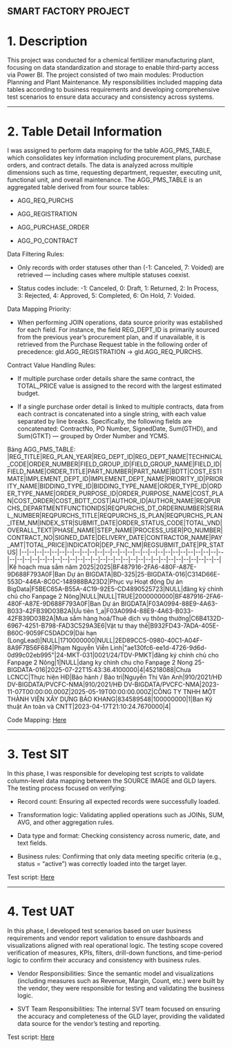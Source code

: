 SMART FACTORY PROJECT
-------------------------------------------------
# **1. Description**

This project was conducted for a chemical fertilizer manufacturing plant, focusing on data standardization and storage to enable third-party access via Power BI. The project consisted of two main modules: Production Planning and Plant Maintenance.
My responsibilities included mapping data tables according to business requirements and developing comprehensive test scenarios to ensure data accuracy and consistency across systems. 

---------------------------------------------------
# **2. Table Detail Information**

I was assigned to perform data mapping for the table AGG_PMS_TABLE, which consolidates key information including procurement plans, purchase orders, and contract details. The data is analyzed across multiple dimensions such as time, requesting department, requester, executing unit, functional unit, and overall maintenance.
The AGG_PMS_TABLE is an aggregated table derived from four source tables:
- AGG_REQ_PURCHS

- AGG_REGISTRATION

- AGG_PURCHASE_ORDER

- AGG_PO_CONTRACT

Data Filtering Rules:
- Only records with order statuses other than (-1: Canceled, 7: Voided) are retrieved — including cases where multiple statuses coexist.

- Status codes include: -1: Canceled, 0: Draft, 1: Returned, 2: In Process, 3: Rejected, 4: Approved, 5: Completed, 6: On Hold, 7: Voided.

Data Mapping Priority:
- When performing JOIN operations, data source priority was established for each field. For instance, the field REG_DEPT_ID is primarily sourced from the previous year’s procurement plan, and if unavailable, it is retrieved from the Purchase Request table in the following order of precedence: gld.AGG_REGISTRATION → gld.AGG_REQ_PURCHS.

Contract Value Handling Rules:
- If multiple purchase order details share the same contract, the TOTAL_PRICE value is assigned to the record with the largest estimated budget.

- If a single purchase order detail is linked to multiple contracts, data from each contract is concatenated into a single string, with each value separated by line breaks.
Specifically, the following fields are concatenated: ContractNo, PO Number, SignedDate, Sum(GTHD), and Sum(GTKT) — grouped by Order Number and YCMS.

Bảng AGG_PMS_TABLE: 
|REG_TITLE|REG_PLAN_YEAR|REG_DEPT_ID|REG_DEPT_NAME|TECHNICAL_CODE|ORDER_NUMBER|FIELD_GROUP_ID|FIELD_GROUP_NAME|FIELD_ID|FIELD_NAME|ORDER_TITLE|PART_NUMBER|PART_NAME|BDTT|COST_ESTIMATE|IMPLEMENT_DEPT_ID|IMPLEMENT_DEPT_NAME|PRIORITY_ID|PRIORITY_NAME|BIDDING_TYPE_ID|BIDDING_TYPE_NAME|ORDER_TYPE_ID|ORDER_TYPE_NAME|ORDER_PURPOSE_ID|ORDER_PURPOSE_NAME|COST_PLAN|COST_ORDER|COST_BDTT_COST|AUTHOR_ID|AUTHOR_NAME|REQPURCHS_DEPARTMENTFUNCTIONIDS|REQPURCHS_DT_ORDERNUMBER|SERIAL_NUMBER|REQPURCHS_TITLE|REQPURCHS_IS_PLAN|REQPURCHS_PLAN_ITEM_NM|INDEX_STR|SUBMIT_DATE|ORDER_STATUS_CODE|TOTAL_VND|OVERALL_TEXT|PHASE_NAME|STEP_NAME|PROCESS_USER|PO_NUMBER|CONTRACT_NO|SIGNED_DATE|DELIVERY_DATE|CONTRACTOR_NAME|PAY_AMT|TOTAL_PRICE|INDICATOR|DEP_FNC_NM|REGSUBMIT_DATE|PR_STATUS|
|--|--|--|--|--|--|--|--|--|--|--|--|--|--|--|--|--|--|--|--|--|--|--|--|--|--|--|--|--|--|--|--|--|--|--|--|--|--|--|--|--|--|--|--|--|--|--|--|--|--|--|--|--|--|--|
|Kế hoạch mua sắm năm 2025|2025|BF487916-2FA6-480F-A87E-9D688F793A0F|Ban Dự án BIGDATA|BD-325|25-BIGDATA-016|C314D66E-553D-446A-8C0C-148988BA23D2|Phục vụ Hoạt động Dự án BigData|F5BEC65A-B55A-4C19-92E5-CD4890525723|NULL|đăng ký chính chủ cho Fanpage 2 Nông|NULL|NULL|TRUE|2000000000|BF487916-2FA6-480F-A87E-9D688F793A0F|Ban Dự án BIGDATA|F03A0994-88E9-4A63-B033-42FB39D03B2A|Ưu tiên 1_a|F03A0994-88E9-4A63-B033-42FB39D03B2A|Mua sắm hàng hoá/Thuê dịch vụ thông thường|C6B4132D-6967-4251-B798-FAD3C529A3E6|Vật tư thay thế|B932FD43-7ADA-405E-B60C-9059FC5DADC9|Dài hạn (LongLead)|NULL|1710000000|NULL|2ED89CC5-0980-40C1-A04F-8A9F7B56F684|Phạm Nguyễn Viễn Linh|"ae130fc6-ee1d-4726-9d6d-0d99c02eb995"|24-MKT-031|0021/24/TDV-PMKT|đăng ký chính chủ cho Fanpage 2 Nông|1|NULL|dang ky chinh chu cho Fanpage 2 Nong 25-BIGDATA-016|2025-07-22T15:43:36.4100000|4|45218088|Chưa LCNCC|Thực hiện HĐ|Bảo hành / Bảo trì|Nguyễn Thị Vân Anh|910/2021/HĐ DV-BIGDATA/PVCFC-NMA|910/2021/HĐ DV-BIGDATA/PVCFC-NMA|2023-11-07T00:00:00.000Z|2025-05-19T00:00:00.000Z|CÔNG TY TNHH MỘT THÀNH VIÊN XÂY DỰNG BẢO KHANG|834589548|100000000|1|Ban Kỹ thuật An toàn và CNTT|2023-04-17T21:10:24.7670000|4|

Code Mapping: [Here](https://github.com/pngoctu012/DATA-ANALYST-PORTFOLIO/blob/main/Smart%20Factory%20Project/AGG_PMS_TABLE.sql)

---------------------------------------------------
# **3. Test SIT**

In this phase, I was responsible for developing test scripts to validate column-level data mapping between the SOURCE IMAGE and GLD layers. The testing process focused on verifying:

- Record count: Ensuring all expected records were successfully loaded.

- Transformation logic: Validating applied operations such as JOINs, SUM, AVG, and other aggregation rules.

- Data type and format: Checking consistency across numeric, date, and text fields.

- Business rules: Confirming that only data meeting specific criteria (e.g., status = “active”) was correctly loaded into the target layer.

Test script: [Here](https://docs.google.com/spreadsheets/d/16DCfRiaeK_pfVdzqQhOuTIa6ndcsp-8cR-9BZ2z_F1o/edit?gid=0#gid=0)

----------------------------------------------------------
# **4. Test UAT**

In this phase, I developed test scenarios based on user business requirements and vendor report validation to ensure dashboards and visualizations aligned with real operational logic.
The testing scope covered verification of measures, KPIs, filters, drill-down functions, and time-period logic to confirm their accuracy and consistency with business rules.

- Vendor Responsibilities:
Since the semantic model and visualizations (including measures such as Revenue, Margin, Count, etc.) were built by the vendor, they were responsible for testing and validating the business logic.

- SVT Team Responsibilities:
The internal SVT team focused on ensuring the accuracy and completeness of the GLD layer, providing the validated data source for the vendor’s testing and reporting.

Test script: [Here](https://docs.google.com/spreadsheets/d/16DCfRiaeK_pfVdzqQhOuTIa6ndcsp-8cR-9BZ2z_F1o/edit?gid=1554758116#gid=1554758116)
